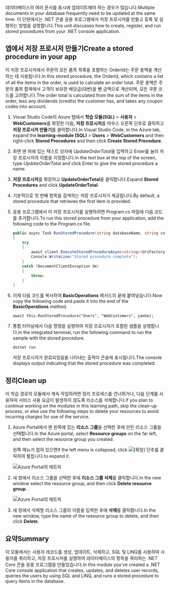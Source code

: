 <span data-ttu-id="60573-101">데이터베이스의 여러 문서를 동시에 업데이트해야 하는 경우가 많습니다.</span><span class="sxs-lookup"><span data-stu-id="60573-101">Multiple documents in your database frequently need to be updated at the same time.</span></span> <span data-ttu-id="60573-102">이 단원에서는 .NET 콘솔 응용 프로그램에서 저장 프로시저를 만들고 등록 및 실행하는 방법을 설명합니다.</span><span class="sxs-lookup"><span data-stu-id="60573-102">This unit discusses how to create, register, and run stored procedures from your .NET console application.</span></span>

## <a name="create-a-stored-procedure-in-your-app"></a><span data-ttu-id="60573-103">앱에서 저장 프로시저 만들기</span><span class="sxs-lookup"><span data-stu-id="60573-103">Create a stored procedure in your app</span></span>

<span data-ttu-id="60573-104">이 저장 프로시저에서 주문의 모든 품목 목록을 포함하는 OrderId는 주문 총액을 계산하는 데 사용됩니다.</span><span class="sxs-lookup"><span data-stu-id="60573-104">In this stored procedure, the OrderId, which contains a list of all the items in the order, is used to calculate an order total.</span></span> <span data-ttu-id="60573-105">주문 총액은 주문의 품목 합계에서 고객이 보유한 배당금(대변)을 뺀 금액으로 계산되며, 모든 쿠폰 코드를 고려합니다.</span><span class="sxs-lookup"><span data-stu-id="60573-105">The order total is calculated from the sum of the items in the order, less any dividends (credits) the customer has, and takes any coupon codes into account.</span></span>

1. <span data-ttu-id="60573-106">Visual Studio Code의 Azure 탭에서 **학습 모듈(SQL)** > **사용자** > **WebCustomers**를 확장한 다음, **저장 프로시저**를 마우스 오른쪽 단추로 클릭하고 **저장 프로시저 만들기**를 클릭합니다.</span><span class="sxs-lookup"><span data-stu-id="60573-106">In Visual Studio Code, in the Azure tab, expand the **learning-module (SQL)** > **Users** > **WebCustomers** and then right-click **Stored Procedures** and then click **Create Stored Procedure**.</span></span>

1. <span data-ttu-id="60573-107">화면 맨 위에 있는 텍스트 상자에 *UpdateOrderTotal*을 입력하고 Enter를 눌러 저장 프로시저의 이름을 지정합니다.</span><span class="sxs-lookup"><span data-stu-id="60573-107">In the text box at the top of the screen, type *UpdateOrderTotal* and click Enter to give the stored procedure a name.</span></span>

1. <span data-ttu-id="60573-108">**저장 프로시저**를 확장하고 **UpdateOrderTotal**을 클릭합니다.</span><span class="sxs-lookup"><span data-stu-id="60573-108">Expand **Stored Procedures** and click **UpdateOrderTotal**.</span></span>

1. <span data-ttu-id="60573-109">기본적으로 첫 번째 항목을 검색하는 저장 프로시저가 제공됩니다.</span><span class="sxs-lookup"><span data-stu-id="60573-109">By default, a stored procedure that retrieves the first item is provided.</span></span>

1. <span data-ttu-id="60573-110">응용 프로그램에서 이 저장 프로시저를 실행하려면 Program.cs 파일에 다음 코드를 추가합니다.</span><span class="sxs-lookup"><span data-stu-id="60573-110">To run this stored procedure from your application, add the following code to the Program.cs file.</span></span>

    ```csharp
    public async Task RunStoredProcedure(string databaseName, string collectionName, User user)
    {
        try
        {
            await client.ExecuteStoredProcedureAsync<string>(UriFactory.CreateStoredProcedureUri(databaseName, collectionName, "sample"), new RequestOptions { PartitionKey = new PartitionKey(user.UserId) });
            Console.WriteLine("Stored procedure complete");
        }
        catch (DocumentClientException de)
        {
            throw;
        }
    }
    ```
    <!--TODO: Update sproc to take order total and check for available dividend, and use of summer coupon code, and provide updated total-->

1. <span data-ttu-id="60573-111">이제 다음 코드를 복사하여 **BasicOperations** 메서드의 끝에 붙여넣습니다.</span><span class="sxs-lookup"><span data-stu-id="60573-111">Now copy the following code and paste it into the end of the **BasicOperations** method.</span></span>

    ```
    await this.RunStoredProcedure("Users", "WebCustomers", yanhe);
    ```

1. <span data-ttu-id="60573-112">통합 터미널에서 다음 명령을 실행하여 저장 프로시저가 포함된 샘플을 실행합니다.</span><span class="sxs-lookup"><span data-stu-id="60573-112">In the integrated terminal, run the following command to run the sample with the stored procedure.</span></span>

    ```
    dotnet run
    ```
    <span data-ttu-id="60573-113">저장 프로시저가 완료되었음을 나타내는 출력이 콘솔에 표시됩니다.</span><span class="sxs-lookup"><span data-stu-id="60573-113">The console displays output indicating that the stored procedure was completed.</span></span>

## <a name="clean-up"></a><span data-ttu-id="60573-114">정리</span><span class="sxs-lookup"><span data-stu-id="60573-114">Clean up</span></span>

<span data-ttu-id="60573-115">이 학습 경로의 모듈에서 계속 작업하려면 정리 프로세스를 건너뛰거나, 다음 단계를 사용하여 서비스 사용 요금이 발생하지 않도록 리소스를 삭제합니다.</span><span class="sxs-lookup"><span data-stu-id="60573-115">If you plan to continue working on the modules in this learning path, skip the clean-up process, or else use the following steps to delete your resources to avoid incurring charges for use of the service.</span></span>

1. <span data-ttu-id="60573-116">Azure Portal에서 맨 왼쪽에 있는 **리소스 그룹**을 선택한 후에 만든 리소스 그룹을 선택합니다.</span><span class="sxs-lookup"><span data-stu-id="60573-116">In the Azure portal, select **Resource groups** on the far left, and then select the resource group you created.</span></span>  

    <span data-ttu-id="60573-117">왼쪽 메뉴가 접혀 있으면</span><span class="sxs-lookup"><span data-stu-id="60573-117">If the left menu is collapsed, click</span></span> ![[확장] 단추를](../media/5-javascript-programming/expand.png) <span data-ttu-id="60573-119">클릭하여 펼칩니다.</span><span class="sxs-lookup"><span data-stu-id="60573-119">to expand it.</span></span>

   ![Azure Portal의 메트릭](../media/5-javascript-programming/delete-resources-select.png)

1. <span data-ttu-id="60573-121">새 창에서 리소스 그룹을 선택한 후에 **리소스 그룹 삭제**를 클릭합니다.</span><span class="sxs-lookup"><span data-stu-id="60573-121">In the new window select the resource group, and then click **Delete resource group**.</span></span>

   ![Azure Portal의 메트릭](../media/5-javascript-programming/delete-resources.png)

1. <span data-ttu-id="60573-123">새 창에서 삭제할 리소스 그룹의 이름을 입력한 후에 **삭제**를 클릭합니다.</span><span class="sxs-lookup"><span data-stu-id="60573-123">In the new window, type the name of the resource group to delete, and then click **Delete**.</span></span>

## <a name="summary"></a><span data-ttu-id="60573-124">요약</span><span class="sxs-lookup"><span data-stu-id="60573-124">Summary</span></span>

<span data-ttu-id="60573-125">이 모듈에서는 사용자 레코드를 생성, 업데이트, 삭제하고, SQL 및 LINQ를 사용하여 사용자를 쿼리하고, 저장 프로시저를 실행하여 데이터베이스의 항목을 쿼리하는 .NET Core 콘솔 응용 프로그램을 만들었습니다.</span><span class="sxs-lookup"><span data-stu-id="60573-125">In this module you've created a .NET Core console application that creates, updates, and deletes user records, queries the users by using SQL and LINQ, and runs a stored procedure to query items in the database.</span></span>